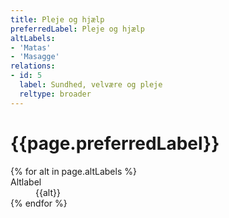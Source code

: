 ```yaml
---
title: Pleje og hjælp
preferredLabel: Pleje og hjælp
altLabels:
- 'Matas'
- 'Masagge'
relations:
- id: 5
  label: Sundhed, velvære og pleje
  reltype: broader
---
```


<h1>{{page.preferredLabel}}</h1>
<dl>
{% for alt in page.altLabels %}
  <dt>Altlabel</dt>
  <dd>{{alt}}</dd>
{% endfor %}
</dl>
